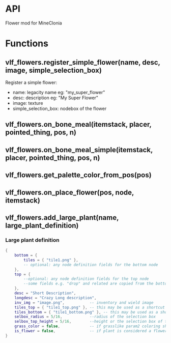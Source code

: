 # API

Flower mod for MineClonia

# Functions

## vlf_flowers.register_simple_flower(name, desc, image, simple_selection_box)

Register a simple flower:

* name: legacity name eg: "my_super_flower"
* desc: description eg: "My Super Flower"
* image: texture
* simple_selection_box: nodebox of the flower

## vlf_flowers.on_bone_meal(itemstack, placer, pointed_thing, pos, n)

## vlf_flowers.on_bone_meal_simple(itemstack, placer, pointed_thing, pos, n)

## vlf_flowers.get_palette_color_from_pos(pos)

## vlf_flowers.on_place_flower(pos, node, itemstack)

## vlf_flowers.add_large_plant(name, large_plant_definition)

### Large plant definition
```lua
{
	bottom = {
		tiles = { "tile1.png" },
		-- optional: any node definition fields for the bottom node
	},
	top = {
		--optional: any node definition fields for the top node
		--some fields e.g. "drop" and related are copied from the bottom node if not specified explicitly
	},
	desc = "Short Description",
	longdesc = "Crazy Long description",
	inv_img = "image.png",           -- inventory and wield image
	tiles_top = { "tile1_top.png" }, -- this may be used as a shortcut for top = { tiles = { "tile1_top.png" }},
	tiles_bottom = { "tile1_bottom.png" }, -- this may be used as a shortcut for bottom = { tiles = { "tile1_bottom.png" }},
	selbox_radius = 5/16,            --radius of the selection box
	selbox_top_height = 5/16,        --height or the selection box of the top part
	grass_color = false,             -- if grasslike param2 coloring should be used for this plant
	is_flower = false,               -- if plant is considered a flower
}
```
